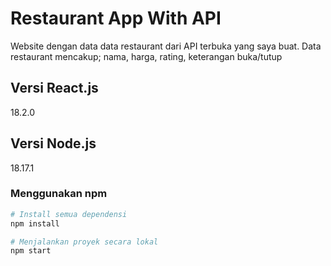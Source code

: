 # Restaurant App With API

Website dengan data data restaurant dari API terbuka yang saya buat. Data restaurant mencakup; nama, harga, rating, keterangan buka/tutup

## Versi React.js
18.2.0

## Versi Node.js
18.17.1

### Menggunakan npm
```bash
# Install semua dependensi
npm install

# Menjalankan proyek secara lokal
npm start
